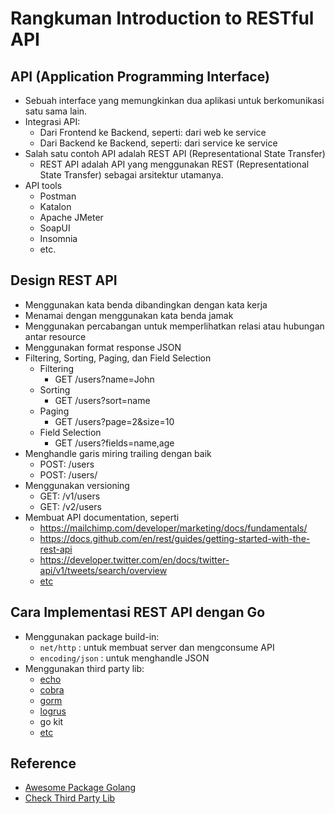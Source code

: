 # **Rangkuman Introduction to RESTful API**

## API (Application Programming Interface)

- Sebuah interface yang memungkinkan dua aplikasi untuk berkomunikasi satu sama lain.
- Integrasi API:
  - Dari Frontend ke Backend, seperti: dari web ke service
  - Dari Backend ke Backend, seperti: dari service ke service
- Salah satu contoh API adalah REST API (Representational State Transfer)
  - REST API adalah API yang menggunakan REST (Representational State Transfer) sebagai arsitektur utamanya.
- API tools
  - Postman
  - Katalon
  - Apache JMeter
  - SoapUI
  - Insomnia
  - etc.

## Design REST API

- Menggunakan kata benda dibandingkan dengan kata kerja
- Menamai dengan menggunakan kata benda jamak
- Menggunakan percabangan untuk memperlihatkan relasi atau hubungan antar resource
- Menggunakan format response JSON
- Filtering, Sorting, Paging, dan Field Selection
  - Filtering
    - GET /users?name=John
  - Sorting
    - GET /users?sort=name
  - Paging
    - GET /users?page=2&size=10
  - Field Selection
    - GET /users?fields=name,age
- Menghandle garis miring trailing dengan baik
  - POST: /users
  - POST: /users/
- Menggunakan versioning
  - GET: /v1/users
  - GET: /v2/users
- Membuat API documentation, seperti
  - https://mailchimp.com/developer/marketing/docs/fundamentals/
  - https://docs.github.com/en/rest/guides/getting-started-with-the-rest-api
  - https://developer.twitter.com/en/docs/twitter-api/v1/tweets/search/overview
  - [etc](https://github.com/public-apis/public-apis)

## Cara Implementasi REST API dengan Go

- Menggunakan package build-in:
  - `net/http` : untuk membuat server dan mengconsume API
  - `encoding/json` : untuk menghandle JSON
- Menggunakan third party lib:
  - [echo](https://echo.labstack.com/)
  - [cobra](https://github.com/spf13/cobra)
  - [gorm](https://gorm.io/docs/)
  - [logrus](https://github.com/sirupsen/logrus)
  - go kit
  - [etc](https://github.com/go-kit/kit)

## Reference

- [Awesome Package Golang](https://awesome-go.com/)
- [Check Third Party Lib](https://osv.dev/)
